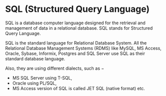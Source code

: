 # SQL (Structured Query Language) 

SQL is a database computer language designed for the retrieval and management of data in a relational database. SQL stands for Structured Query Language. 

SQL is the standard language for Relational Database System. All the Relational Database Management Systems (RDMS) like MySQL, MS Access, Oracle, Sybase, Informix, Postgres and SQL Server use SQL as their standard database language.

Also, they are using different dialects, such as −

- MS SQL Server using T-SQL,
- Oracle using PL/SQL,
- MS Access version of SQL is called JET SQL (native format) etc.
